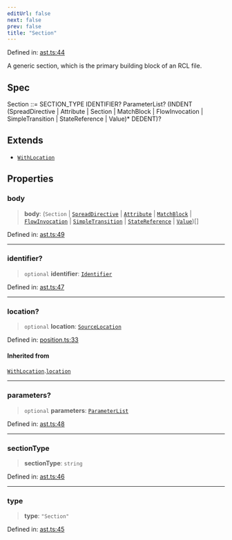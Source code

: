 ```yaml
---
editUrl: false
next: false
prev: false
title: "Section"
---
```


Defined in: [ast.ts:44](https://github.com/rcs-agents/rcs-lang/blob/68cb652ba691370490e2f22c44219c82067584e3/packages/ast/src/ast.ts#L44)

A generic section, which is the primary building block of an RCL file.

## Spec

Section ::= SECTION_TYPE IDENTIFIER? ParameterList? (INDENT (SpreadDirective | Attribute | Section | MatchBlock | FlowInvocation | SimpleTransition | StateReference | Value)* DEDENT)?

## Extends

- [`WithLocation`](/api/ast/interfaces/withlocation/)

## Properties

### body

> **body**: (`Section` \| [`SpreadDirective`](/api/ast/interfaces/spreaddirective/) \| [`Attribute`](/api/ast/interfaces/attribute/) \| [`MatchBlock`](/api/ast/interfaces/matchblock/) \| [`FlowInvocation`](/api/ast/interfaces/flowinvocation/) \| [`SimpleTransition`](/api/ast/interfaces/simpletransition/) \| [`StateReference`](/api/ast/interfaces/statereference/) \| [`Value`](/api/ast/type-aliases/value/))[]

Defined in: [ast.ts:49](https://github.com/rcs-agents/rcs-lang/blob/68cb652ba691370490e2f22c44219c82067584e3/packages/ast/src/ast.ts#L49)

***

### identifier?

> `optional` **identifier**: [`Identifier`](/api/ast/interfaces/identifier/)

Defined in: [ast.ts:47](https://github.com/rcs-agents/rcs-lang/blob/68cb652ba691370490e2f22c44219c82067584e3/packages/ast/src/ast.ts#L47)

***

### location?

> `optional` **location**: [`SourceLocation`](/api/ast/interfaces/sourcelocation/)

Defined in: [position.ts:33](https://github.com/rcs-agents/rcs-lang/blob/68cb652ba691370490e2f22c44219c82067584e3/packages/ast/src/position.ts#L33)

#### Inherited from

[`WithLocation`](/api/ast/interfaces/withlocation/).[`location`](/api/ast/interfaces/withlocation/#location)

***

### parameters?

> `optional` **parameters**: [`ParameterList`](/api/ast/type-aliases/parameterlist/)

Defined in: [ast.ts:48](https://github.com/rcs-agents/rcs-lang/blob/68cb652ba691370490e2f22c44219c82067584e3/packages/ast/src/ast.ts#L48)

***

### sectionType

> **sectionType**: `string`

Defined in: [ast.ts:46](https://github.com/rcs-agents/rcs-lang/blob/68cb652ba691370490e2f22c44219c82067584e3/packages/ast/src/ast.ts#L46)

***

### type

> **type**: `"Section"`

Defined in: [ast.ts:45](https://github.com/rcs-agents/rcs-lang/blob/68cb652ba691370490e2f22c44219c82067584e3/packages/ast/src/ast.ts#L45)
